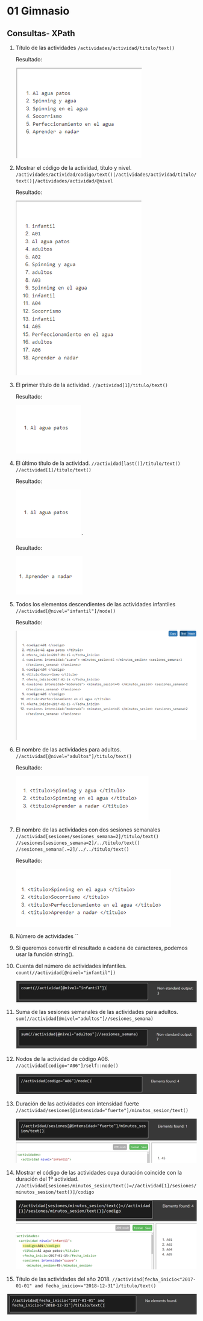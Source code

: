 # 01 Gimnasio
## Consultas- XPath
1. Título de las actividades
   `/actividades/actividad/titulo/text()`

   Resultado:
   
    ![](images/1.PNG)
2. Mostrar el código de la actividad, título y nivel.
   `/actividades/actividad/codigo/text()|/actividades/actividad/titulo/text()|/actividades/actividad/@nivel`

   Resultado:

   ![](images/2.PNG) 
3. El primer título de la actividad.
   `//actividad[1]/titulo/text()`

   Resultado:

   ![](images/3.PNG)
4. El último título de la actividad.
   `//actividad[last()]/titulo/text()`
   `//actividad[1]/titulo/text()`

   Resultado:

   ![](images/3.PNG)`

   Resultado:

   ![](images/4.PNG)
5. Todos los elementos descendientes de las actividades infantiles
   `//actividad[@nivel="infantil"]/node()`

   Resultado:

   ![](images/5.PNG)
6. El nombre de las actividades para adultos.
    `//actividad[@nivel="adultos"]/titulo/text()`

    Resultado:

    ![](images/6.PNG)
7. El nombre de las actividades con dos sesiones semanales
   `//actividad[sesiones/sesiones_semana=2]/titulo/text()`
   `//sesiones[sesiones_semana=2]/../titulo/text()`
   `//sesiones_semana[.=2]/../../titulo/text()`

   Resultado:

   ![](images/7.PNG)
8.  Número de actividades
  ``
9. Si queremos convertir el resultado a cadena de caracteres, podemos usar la función string().
10. Cuenta del número de actividades infantiles.
    `count(//actividad[@nivel="infantil"])`

    ![](images/10.png)
11. Suma de las sesiones semanales de las actividades para adultos.
    `sum(//actividad[@nivel="adultos"]//sesiones_semana)`

    ![](images/11.png)
12. Nodos de la actividad de código A06.
    `//actividad[codigo="A06"]/self::node()`

    ![](images/12.png)
13. Duración de las actividades con intensidad fuerte
    `//actividad/sesiones[@intensidad="fuerte"]/minutos_sesion/text()`

    ![](images/13.PNG)
14. Mostrar el código de las actividades cuya duración coincide con la duración del 1º actividad.
    `//actividad[sesiones/minutos_sesion/text()=//actividad[1]/sesiones/minutos_sesion/text()]/codigo`

    ![](images/14.PNG)
15. Título de las actividades del año 2018.
`//actividad[fecha_inicio<"2017-01-01" and fecha_inicio<="2018-12-31"]/titulo/text()`

![](images/15.png)
